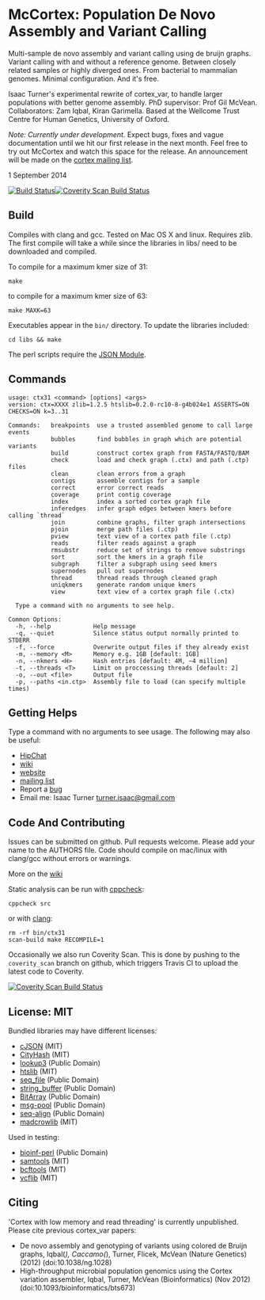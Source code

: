 McCortex: Population De Novo Assembly and Variant Calling
===============================================

Multi-sample de novo assembly and variant calling using de bruijn graphs.
Variant calling with and without a reference genome. Between closely related
samples or highly diverged ones. From bacterial to mammalian genomes. Minimal
configuration. And it's free.

Isaac Turner's experimental rewrite of cortex_var, to handle larger populations
with better genome assembly. PhD supervisor: Prof Gil McVean. Collaborators: Zam Iqbal, Kiran Garimella. Based at the Wellcome Trust Centre for Human Genetics, University of Oxford.

*Note: Currently under development.* Expect bugs, fixes and vague documentation until we hit our first release in the next month. Feel free to try out McCortex and watch this space for the release. An announcement will be made on the [cortex mailing list](https://groups.google.com/forum/#!forum/cortex_var).

1 September 2014

[![Build Status](https://travis-ci.org/mcveanlab/mccortex.svg)](https://travis-ci.org/mcveanlab/mccortex)[![Coverity Scan Build Status](https://scan.coverity.com/projects/2329/badge.svg)](https://scan.coverity.com/projects/2329)

Build
-----

Compiles with clang and gcc. Tested on Mac OS X and linux. Requires zlib.
The first compile will take a while since the libraries in libs/ need to be
downloaded and compiled.

To compile for a maximum kmer size of 31:

    make

to compile for a maximum kmer size of 63:

    make MAXK=63

Executables appear in the `bin/` directory. To update the libraries included:

    cd libs && make

The perl scripts require the [JSON Module](http://search.cpan.org/~makamaka/JSON-2.90/lib/JSON.pm).

Commands
--------

    usage: ctx31 <command> [options] <args>
    version: ctx=XXXX zlib=1.2.5 htslib=0.2.0-rc10-8-g4b024e1 ASSERTS=ON CHECKS=ON k=3..31

    Commands:   breakpoints  use a trusted assembled genome to call large events
                bubbles      find bubbles in graph which are potential variants
                build        construct cortex graph from FASTA/FASTQ/BAM
                check        load and check graph (.ctx) and path (.ctp) files
                clean        clean errors from a graph
                contigs      assemble contigs for a sample
                correct      error correct reads
                coverage     print contig coverage
                index        index a sorted cortex graph file
                inferedges   infer graph edges between kmers before calling `thread`
                join         combine graphs, filter graph intersections
                pjoin        merge path files (.ctp)
                pview        text view of a cortex path file (.ctp)
                reads        filter reads against a graph
                rmsubstr     reduce set of strings to remove substrings
                sort         sort the kmers in a graph file
                subgraph     filter a subgraph using seed kmers
                supernodes   pull out supernodes
                thread       thread reads through cleaned graph
                uniqkmers    generate random unique kmers
                view         text view of a cortex graph file (.ctx)

      Type a command with no arguments to see help.

    Common Options:
      -h, --help            Help message
      -q, --quiet           Silence status output normally printed to STDERR
      -f, --force           Overwrite output files if they already exist
      -m, --memory <M>      Memory e.g. 1GB [default: 1GB]
      -n, --nkmers <H>      Hash entries [default: 4M, ~4 million]
      -t, --threads <T>     Limit on proccessing threads [default: 2]
      -o, --out <file>      Output file
      -p, --paths <in.ctp>  Assembly file to load (can specify multiple times)

Getting Helps
-------------

Type a command with no arguments to see usage. The following may also be useful:
* [HipChat](http://www.hipchat.com/gbF6Zf4k3)
* [wiki](https://github.com/mcveanlab/mccortex/wiki)
* [website](http://mcveanlab.github.io/mccortex)
* [mailing list](https://groups.google.com/forum/#!forum/cortex_var)
* Report a [bug](https://github.com/mcveanlab/mccortex/issues)
* Email me: Isaac Turner <turner.isaac@gmail.com>

Code And Contributing
---------------------

Issues can be submitted on github. Pull requests welcome. Please add your name
to the AUTHORS file. Code should compile on mac/linux with clang/gcc without errors or warnings.

More on the [wiki](https://github.com/mcveanlab/mccortex/wiki/Contributing)

Static analysis can be run with [cppcheck](http://cppcheck.sourceforge.net):

    cppcheck src

or with [clang](http://clang-analyzer.llvm.org):

    rm -rf bin/ctx31
    scan-build make RECOMPILE=1

Occasionally we also run Coverity Scan. This is done by pushing to the `coverity_scan` branch on github, which triggers Travis CI to upload the latest code to Coverity.

[![Coverity Scan Build Status](https://scan.coverity.com/projects/2329/badge.svg)](https://scan.coverity.com/projects/2329)

License: MIT
------------

Bundled libraries may have different licenses:
* [cJSON](http://http://sourceforge.net/projects/cjson/) (MIT)
* [CityHash](https://code.google.com/p/cityhash/) (MIT)
* [lookup3](http://burtleburtle.net/bob/c/lookup3.c) (Public Domain)
* [htslib](https://github.com/samtools/htslib) (MIT)
* [seq_file](https://github.com/noporpoise/seq_file) (Public Domain)
* [string_buffer](https://github.com/noporpoise/string_buffer) (Public Domain)
* [BitArray](https://github.com/noporpoise/BitArray) (Public Domain)
* [msg-pool](https://github.com/noporpoise/msg-pool) (Public Domain)
* [seq-align](https://github.com/noporpoise/seq-align) (Public Domain)
* [madcrowlib](https://github.com/noporpoise/madcrowlib) (MIT)

Used in testing:
* [bioinf-perl](https://github.com/noporpoise/bioinf-perl) (Public Domain)
* [samtools](https://github.com/samtools/samtools) (MIT)
* [bcftools](https://github.com/samtools/bcftools) (MIT)
* [vcflib](https://github.com/ekg/vcflib) (MIT)

Citing
------

'Cortex with low memory and read threading' is currently unpublished.  Please
cite previous cortex_var papers:

* De novo assembly and genotyping of variants using colored de Bruijn graphs,
Iqbal(*), Caccamo(*), Turner, Flicek, McVean (Nature Genetics) (2012)
(doi:10.1038/ng.1028)
* High-throughput microbial population genomics using the Cortex variation assembler,
Iqbal, Turner, McVean (Bioinformatics) (Nov 2012)
(doi:10.1093/bioinformatics/bts673)
